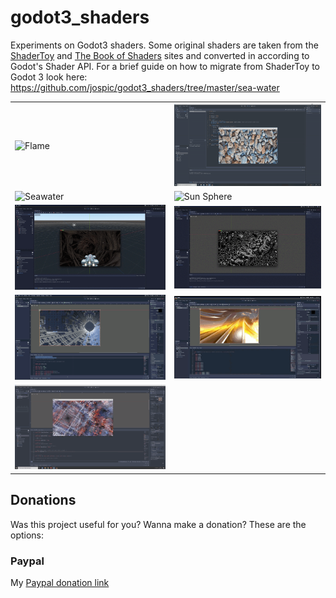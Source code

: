 # godot3_shaders
Experiments on Godot3 shaders. Some original shaders are taken from the [ShaderToy](https://www.shadertoy.com/) and [The Book of Shaders](https://thebookofshaders.com/) sites and converted in according to Godot's Shader API.
For a brief guide on how to migrate from ShaderToy to Godot 3 look here: https://github.com/jospic/godot3_shaders/tree/master/sea-water

<table><tr><td>
  <img src="flame/thumb/flame.gif" alt="Flame" title="Flame" width="350"  /> </td><td> <img src="raindrops/thumb/raindrops.gif" alt="Raindrops" title="Raindrops" width="350"  /> </td></tr><tr><td>   	  	
  <img src="sea-water/thumb/shader-seawater.gif" alt="Seawater" 	title="Seawater" width="350"  /> </td><td> <img src="sun-sphere/thumb/shader-solar-sphere.gif" alt="Sun Sphere" 	title="Sun Spheres" width="350"  /> </td></tr><tr><td>  	  	  	
  <img src="roots/thumb/roots.gif" alt="Roots" 	title="Roots" width="350"  />  </td> <td> <img src="noise/thumb/noise.gif" alt="Noise" 	title="Noise" width="350"  />  	</td></tr>
  <tr><td>  	  	  	
  <img src="tunnel/thumb/tunnel.gif" alt="Tunnel" 	title="Tunnel" width="350"  />  </td> <td> <img src="mandelbox/thumb/mandelbox.gif" alt="Mandelbox" 	title="Mandelbox" width="350"  />  	</td></tr>
  <tr><td>  	  	  	
  <img src="traced-tunnel/thumb/traced-tunnel.gif" alt="Traced Tunnel" 	title="Traced Tunnel" width="350"  />  </td> <td> 	</td></tr>
  
  
  
  </table> 	   	  	

Donations
---------
Was this project useful for you? Wanna make a donation? These are the options:

### Paypal

My [Paypal donation link](https://www.paypal.me/donatejospic?locale.x=it_IT)
